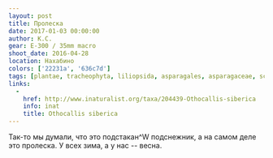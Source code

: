 ```yaml
---
layout: post
title: Пролеска
date: 2017-01-03 00:00:00
author: К.С.
gear: E-300 / 35mm macro
shoot_date: 2016-04-28
location: Нахабино
colors: ['22231a', '636c7d']
tags: [plantae, tracheophyta, liliopsida, asparagales, asparagaceae, scilla, scilla siberica]
links:
  -
    href: http://www.inaturalist.org/taxa/204439-Othocallis-siberica
    info: inat
    title: Othocallis siberica
---
```


Так-то мы думали, что это подстакан^W подснежник, а на самом деле это пролеска. У всех зима, а у нас -- весна.
